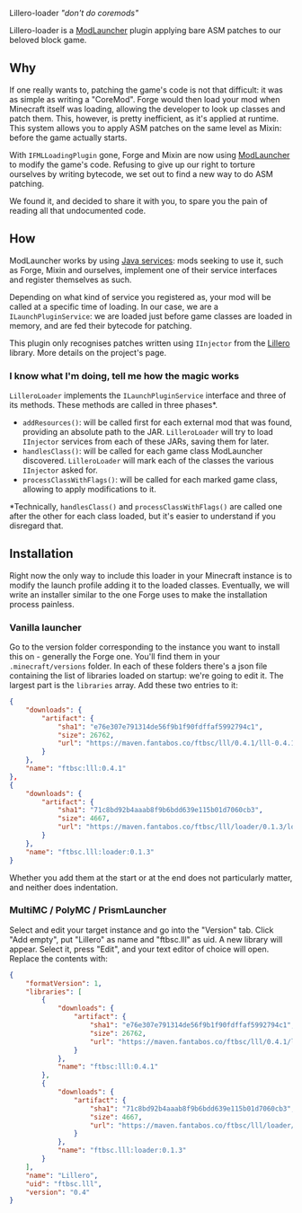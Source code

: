 Lillero-loader
*"don't do coremods"*

Lillero-loader is a [ModLauncher](https://github.com/McModLauncher/modlauncher) plugin applying bare ASM patches to our beloved block game.

## Why
If one really wants to, patching the game's code is not that difficult: it was as simple as writing a "CoreMod". Forge would then load your mod when Minecraft itself was loading, allowing the developer to look up classes and patch them. This, however, is pretty inefficient, as it's applied at runtime. This system allows you to apply ASM patches on the same level as Mixin: before the game actually starts.

With `IFMLLoadingPlugin` gone, Forge and Mixin are now using [ModLauncher](https://github.com/McModLauncher/modlauncher) to modify the game's code. Refusing to give up our right to torture ourselves by writing bytecode, we set out to find a new way to do ASM patching.

We found it, and decided to share it with you, to spare you the pain of reading all that undocumented code.

## How
ModLauncher works by using [Java services](https://docs.oracle.com/javase/8/docs/api/java/util/ServiceLoader.html): mods seeking to use it, such as Forge, Mixin and ourselves, implement one of their service interfaces and register themselves as such.

Depending on what kind of service you registered as, your mod will be called at a specific time of loading. In our case, we are a `ILaunchPluginService`: we are loaded just before game classes are loaded in memory, and are fed their bytecode for patching.

This plugin only recognises patches written using `IInjector` from the [Lillero](https://github.com/zaaarf/lillero) library. More details on the project's page.

### I know what I'm doing, tell me how the magic works
`LilleroLoader` implements the `ILaunchPluginService` interface and three of its methods. These methods are called in three phases*.
 * `addResources()`: will be called first for each external mod that was found, providing an absolute path to the JAR. `LilleroLoader` will try to load `IInjector` services from each of these JARs, saving them for later.
 * `handlesClass()`: will be called for each game class ModLauncher discovered. `LilleroLoader` will mark each of the classes the various `IInjector` asked for.
 * `processClassWithFlags()`: will be called for each marked game class, allowing to apply modifications to it.

\*Technically, `handlesClass()` and `processClassWithFlags()` are called one after the other for each class loaded, but it's easier to understand if you disregard that.

## Installation
Right now the only way to include this loader in your Minecraft instance is to modify the launch profile adding it to the loaded classes. Eventually, we will write an installer similar to the one Forge uses to make the installation process painless.

### Vanilla launcher
Go to the version folder corresponding to the instance you want to install this on - generally the Forge one. You'll find them in your `.minecraft/versions` folder. In each of these folders there's a json file containing the list of libraries loaded on startup: we're going to edit it. The largest part is the `libraries` array. Add these two entries to it:
```json
{
	"downloads": {
		"artifact": {
			"sha1": "e76e307e791314de56f9b1f90fdffaf5992794c1",
			"size": 26762,
			"url": "https://maven.fantabos.co/ftbsc/lll/0.4.1/lll-0.4.1.jar"
		}
	},
	"name": "ftbsc:lll:0.4.1"
},
{
	"downloads": {
		"artifact": {
			"sha1": "71c8bd92b4aaab8f9b6bdd639e115b01d7060cb3",
			"size": 4667,
			"url": "https://maven.fantabos.co/ftbsc/lll/loader/0.1.3/loader-0.1.3.jar"
		}
	},
	"name": "ftbsc.lll:loader:0.1.3"
}
```

Whether you add them at the start or at the end does not particularly matter, and neither does indentation.

### MultiMC / PolyMC / PrismLauncher
Select and edit your target instance and go into the "Version" tab. Click "Add empty", put "Lillero" as name and "ftbsc.lll" as uid. A new library will appear. Select it, press "Edit", and your text editor of choice will open. Replace the contents with:

```json
{
	"formatVersion": 1,
	"libraries": [
		{
			"downloads": {
				"artifact": {
					"sha1": "e76e307e791314de56f9b1f90fdffaf5992794c1",
					"size": 26762,
					"url": "https://maven.fantabos.co/ftbsc/lll/0.4.1/lll-0.4.1.jar"
				}
			},
			"name": "ftbsc:lll:0.4.1"
		},
		{
			"downloads": {
				"artifact": {
					"sha1": "71c8bd92b4aaab8f9b6bdd639e115b01d7060cb3",
					"size": 4667,
					"url": "https://maven.fantabos.co/ftbsc/lll/loader/0.1.3/loader-0.1.3.jar"
				}
			},
			"name": "ftbsc.lll:loader:0.1.3"
		}
	],
	"name": "Lillero",
	"uid": "ftbsc.lll",
	"version": "0.4"
}
```

